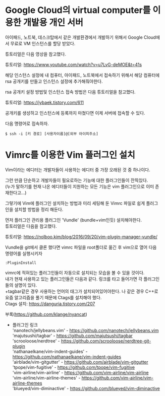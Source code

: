 Google Cloud의 virtual computer를 이용한 개발용 개인 서버
========================================================

아이패드, 노트북, 데스크탑에서 같은 개발환경에서 개발하기 위해서 Google Cloud에서 무료로 VM 인스턴스를 할당 받았다. 

튜토리얼은 다음 영상을 참고했다.

튜토리얼: https://www.youtube.com/watch?v=u7LvG-deMOE&t=41s

해당 인스턴스 설정에 내 컴퓨터, 아이패드, 노트북에서 접속하기 위해서 해당 컴퓨터에 rsa 공개키를 만들고 인스턴스 설정에 추가해줘야한다.

rsa 공개키 설정 방법및 인스턴스 접속 방법은 다음 튜토리얼을 참고했다.

튜토리얼: https://jybaek.tistory.com/611

공개키를 생성하고 인스턴스에 등록까지 마쳤다면 이제 서버에 접속할 수 있다.

다음 명령어로 접속하자.

```
$ ssh -i [키 경로] [사용자이름]@[외부 아이피주소]
```

Vimrc를 이용한 Vim 플러그인 설치
========================================================
Vim이라는 에디터는 개발자들이 사용하는 에디터 중 가장 오래된 것 중 하나이다.

그런 만큼 단순하고 개발자들이 필요로하는 기능에 대한 플러그인들이 잔뜩있다.   
(누가 말하기를 현재 나온 에디터들이 지원하는 모든 기능은 vim 플러그인으로 이미 존재한다고...)

그렇기에 Vim에 플러그인 설치하는 방법과 미리 세팅해 둔 Vimrc 파일로 쉽게 플러그인을 설치할 방법을 정리 해둔다.

먼저 플러그인 관리용 플러그인 'Vundle' (bundle+vim인듯) 설치해야한다.  
튜토리얼은 다음을 참고했다.

튜토리얼: https://nolboo.kim/blog/2016/09/20/vim-plugin-manager-vundle/

Vundle을 git에서 클론 했다면 vimrc 파일을 root폴더로 옮긴 후 vim으로 열어 다음 명령어를 실행시키자  

```
:PluginInstall
```

vimrc에 적혀있는 플러그인들이 자동으로 설치되는 모습을 볼 수 있을 것이다.  
내가 현재 사용하고 있는 플러그인들은 다음과 같다. 링크를 타고 들어가면 각 플러그인들의 설명이 있다.  
+tagbar같은 경우 사용하는 언어의 태그가 설치되어있어야한다. 나 같은 경우 C++로 요즘 알고리즘을 풀기 때문에 Ctags를 설치해야 했다.  
Ctags 설치: https://danguria.tistory.com/207  

부록(https://github.com/klange/nyancat)  

* 플러그인 링크  
'nanotech/jellybeans.vim' - https://github.com/nanotech/jellybeans.vim  
'majutsushi/tagbar' - https://github.com/majutsushi/tagbar  
'scrooloose/nerdtree' - https://github.com/scrooloose/nerdtree-git-plugin  
'nathanaelkane/vim-indent-guides' - https://github.com/nathanaelkane/vim-indent-guides  
'airblade/vim-gitgutter' - https://github.com/airblade/vim-gitgutter  
'tpope/vim-fugitive' - https://github.com/tpope/vim-fugitive  
'vim-airline/vim-airline' - https://github.com/vim-airline/vim-airline  
'vim-airline/vim-airline-themes' - https://github.com/vim-airline/vim-airline-themes  
'blueyed/vim-diminactive' - https://github.com/blueyed/vim-diminactive  
